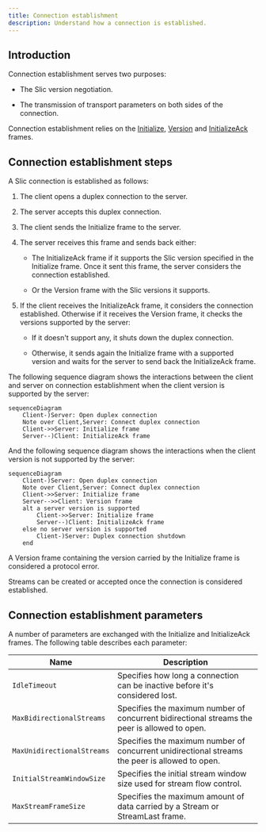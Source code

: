 ```yaml
---
title: Connection establishment
description: Understand how a connection is established.
---
```


## Introduction

Connection establishment serves two purposes:

- The Slic version negotiation.

- The transmission of transport parameters on both sides of the connection.

Connection establishment relies on the [Initialize][initialize-frame], [Version][version-frame] and [InitializeAck][initialize-ack-frame] frames.

## Connection establishment steps

A Slic connection is established as follows:

1. The client opens a duplex connection to the server.

2. The server accepts this duplex connection.

3. The client sends the Initialize frame to the server.

4. The server receives this frame and sends back either:

    - The InitializeAck frame if it supports the Slic version specified in the Initialize frame. Once it sent this
      frame, the server considers the connection established.

    - Or the Version frame with the Slic versions it supports.

5. If the client receives the InitializeAck frame, it considers the connection  established. Otherwise if it receives
   the Version frame, it checks the versions supported by the server:

    - If it doesn't support any, it shuts down the duplex connection.

    - Otherwise, it sends again the Initialize frame with a supported version and waits for the server to send back the
      InitializeAck frame.

The following sequence diagram shows the interactions between the client and server on connection establishment when the client version is supported by the server:

```mermaid
sequenceDiagram
    Client-)Server: Open duplex connection
    Note over Client,Server: Connect duplex connection
    Client->>Server: Initialize frame
    Server--)Client: InitializeAck frame
```

And the following sequence diagram shows the interactions when the client version is not supported by the server:
```mermaid
sequenceDiagram
    Client-)Server: Open duplex connection
    Note over Client,Server: Connect duplex connection
    Client->>Server: Initialize frame
    Server-->>Client: Version frame
    alt a server version is supported
        Client->>Server: Initialize frame
        Server--)Client: InitializeAck frame
    else no server version is supported
        Client-)Server: Duplex connection shutdown
    end
```

A Version frame containing the version carried by the Initialize frame is considered a protocol error.

Streams can be created or accepted once the connection is considered established.

## Connection establishment parameters

A number of parameters are exchanged with the Initialize and InitializeAck frames. The following table describes each parameter:

| Name | Description |
| ---- | ----------- |
| `IdleTimeout` | Specifies how long a connection can be inactive before it's considered lost. |
| `MaxBidirectionalStreams` | Specifies the maximum number of concurrent bidirectional streams the peer is allowed to open. |
| `MaxUnidirectionalStreams` | Specifies the maximum number of concurrent unidirectional streams the peer is allowed to open. |
| `InitialStreamWindowSize` | Specifies the initial stream window size used for stream flow control. |
| `MaxStreamFrameSize` | Specifies the maximum amount of data carried by a Stream or StreamLast frame. |

[initialize-frame]: protocol-frames#initialize-frame
[initialize-ack-frame]: protocol-frames#initializeack-frame
[version-frame]: protocol-frames#version-frame
